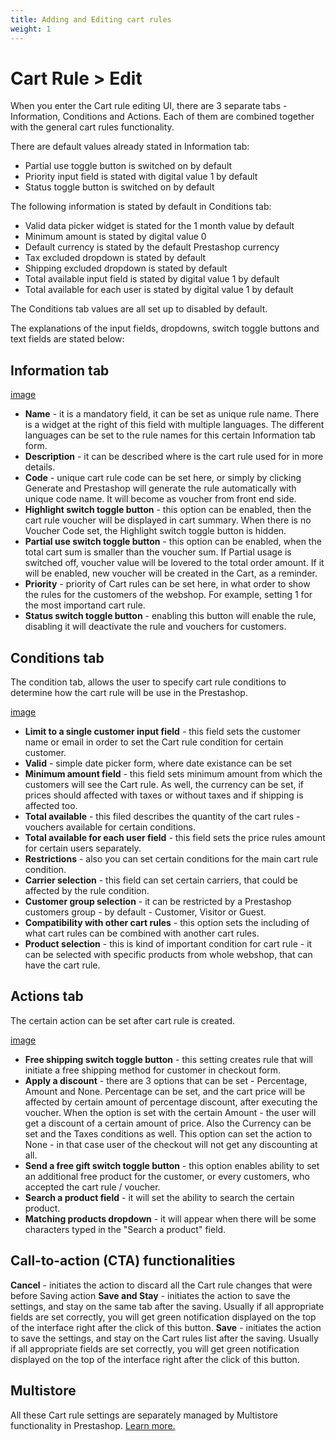 ```yaml
---
title: Adding and Editing cart rules
weight: 1
---
```


# Cart Rule > Edit
When you enter the Cart rule editing UI, there are 3 separate tabs - Information, Conditions and Actions. Each of them are combined together with the general cart rules functionality. 

There are default values already stated in Information tab:
- Partial use toggle button is switched on by default
- Priority input field is stated with digital value 1 by default
- Status toggle button is switched on by default

The following information is stated by default in Conditions tab:
- Valid data picker widget is stated for the 1 month value by default
- Minimum amount is stated by digital value 0
- Default currency is stated by the default Prestashop currency
- Tax excluded dropdown is stated by default
- Shipping excluded dropdown is stated by default
- Total available input field is stated by digital value 1 by default
- Total available for each user is stated by digital value 1 by default

The Conditions tab values are all set up to disabled by default.

The explanations of the input fields, dropdowns, switch toggle buttons and text fields are stated below:<br>

## Information tab

[image](https://github.com/PrestaShop/prestashop-specs/blob/355b25180bb99fae1592d62eeed7a286c884148f/static/img/cart-rules-information-tab.png)

- **Name** - it is a mandatory field, it can be set as unique rule name. There is a widget at the right of this field with multiple languages. The different languages can be set to the rule names for this certain Information tab form.
- **Description** - it can be described where is the cart rule used for in more details.
- **Code** - unique cart rule code can be set here, or simply by clicking Generate and Prestashop will generate the rule automatically with unique code name. It will become as voucher from front end side.
- **Highlight switch toggle button** - this option can be enabled, then the cart rule voucher will be displayed in cart summary. When there is no Voucher Code set, the Highlight switch toggle button is hidden.
- **Partial use switch toggle button** - this option can be enabled, when the total cart sum is smaller than the voucher sum. If Partial usage is switched off, voucher value will be lovered to the total order amount. If it will be enabled, new voucher will be created in the Cart, as a reminder.
- **Priority** - priority of Cart rules can be set here, in what order to show the rules for the customers of the webshop. For example, setting 1 for the most importand cart rule.
- **Status switch toggle button** - enabling this button will enable the rule, disabling it will deactivate the rule and vouchers for customers.

## Conditions tab
The condition tab, allows the user to specify cart rule conditions to determine how the cart rule will be use in the Prestashop.

[image](https://github.com/PrestaShop/prestashop-specs/blob/355b25180bb99fae1592d62eeed7a286c884148f/static/img/cart-rules-conditions-tab.png)

- **Limit to a single customer input field** - this field sets the customer name or email in order to set the Cart rule condition for certain customer.
- **Valid** - simple date picker form, where date existance can be set
- **Minimum amount field** - this field sets minimum amount from which the customers will see the Cart rule. As well, the currency can be set, if prices should affected with taxes or without taxes and if shipping is affected too.
- **Total available** - this filed describes the quantity of the cart rules - vouchers available for certain conditions.
- **Total available for each user field** - this field sets the price rules amount for certain users separately.
- **Restrictions** - also you can set certain conditions for the main cart rule condition.
- **Carrier selection** - this field can set certain carriers, that could be affected by the rule condition.
- **Customer group selection** - it can be restricted by a Prestashop customers group - by default - Customer, Visitor or Guest.
- **Compatibility with other cart rules** - this option sets the including of what cart rules can be combined with another cart rules.
- **Product selection** - this is kind of important condition for cart rule - it can be selected with specific products from whole webshop, that can have the cart rule.

## Actions tab
The certain action can be set after cart rule is created.

[image](https://github.com/PrestaShop/prestashop-specs/blob/355b25180bb99fae1592d62eeed7a286c884148f/static/img/cart-rules-actions-tab.png)

- **Free shipping switch toggle button** - this setting creates rule that will initiate a free shipping method for customer in checkout form.
- **Apply a discount** - there are 3 options that can be set - Percentage, Amount and None. Percentage can be set, and the cart price will be affected by certain amount of percentage discount, after executing the voucher. When the option is set with the certain Amount - the user will get a discount of a certain amount of price. Also the Currency can be set and the Taxes conditions as well. This option can set the action to None - in that case user of the checkout will not get any discounting at all.
- **Send a free gift switch toggle button** - this option enables ability to set an additional free product for the customer, or every customers, who accepted the cart rule / voucher.
- **Search a product field** - it will set the ability to search the certain product.
- **Matching products dropdown** - it will appear when there will be some characters typed in the "Search a product" field.

## Call-to-action (CTA) functionalities
**Cancel** - initiates the action to discard all the Cart rule changes that were before Saving action
**Save and Stay** - initiates the action to save the settings, and stay on the same tab after the saving. Usually if all appropriate fields are set correctly, you will get green notification displayed on the top of the interface right after the click of this button.
**Save** - initiates the action to save the settings, and stay on the Cart rules list after the saving. Usually if all appropriate fields are set correctly, you will get green notification displayed on the top of the interface right after the click of this button.

## Multistore 
All these Cart rule settings are separately managed by Multistore functionality in Prestashop. [Learn more.](https://github.com/PrestaShop/prestashop-specs/blob/master/content/1.7/back-office/shop-parameters/general/maintenance.md#multistore-behavior)
